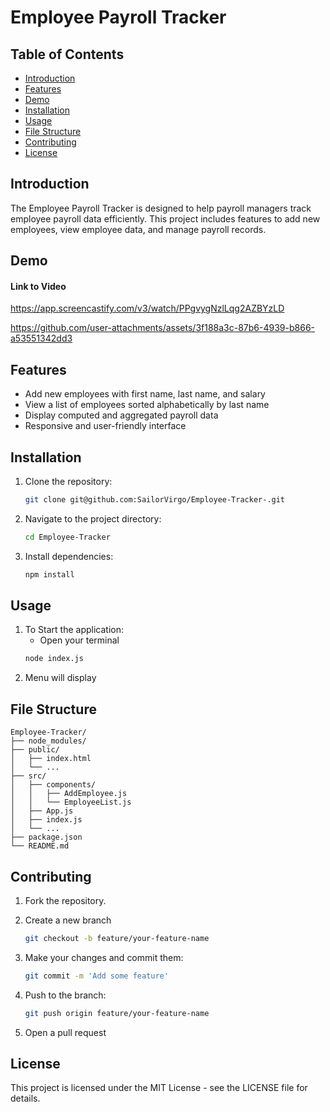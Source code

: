 # Employee Payroll Tracker

## Table of Contents
- [Introduction](#introduction)
- [Features](#features)
- [Demo](#demo)
- [Installation](#installation)
- [Usage](#usage)
- [File Structure](#file-structure)
- [Contributing](#contributing)
- [License](#license)

## Introduction
The Employee Payroll Tracker is designed to help payroll managers track employee payroll data efficiently. This project includes features to add new employees, view employee data, and manage payroll records.

## Demo

#### Link to Video

https://app.screencastify.com/v3/watch/PPgvygNzlLqg2AZBYzLD

https://github.com/user-attachments/assets/3f188a3c-87b6-4939-b866-a53551342dd3







## Features
- Add new employees with first name, last name, and salary
- View a list of employees sorted alphabetically by last name
- Display computed and aggregated payroll data
- Responsive and user-friendly interface

## Installation
1. Clone the repository:
   ```sh
   git clone git@github.com:SailorVirgo/Employee-Tracker-.git


2. Navigate to the project directory:
    ```sh
    cd Employee-Tracker


3. Install dependencies:
    ```sh
    npm install


## Usage

1. To Start the application:
   - Open your terminal
    ```sh
    node index.js

2. Menu will display 


## File Structure

    
    Employee-Tracker/
    ├── node_modules/
    ├── public/
    │   ├── index.html
    │   └── ...
    ├── src/
    │   ├── components/
    │   │   ├── AddEmployee.js
    │   │   └── EmployeeList.js
    │   ├── App.js
    │   ├── index.js
    │   └── ...
    ├── package.json
    └── README.md
    


## Contributing

1. Fork the repository.
2. Create a new branch 

    ```sh
    git checkout -b feature/your-feature-name

3. Make your changes and commit them:

    ```sh
    git commit -m 'Add some feature'

4. Push to the branch:

    ```sh
    git push origin feature/your-feature-name

5. Open a pull request 

## License 

This project is licensed under the MIT License - see the LICENSE file for details.








